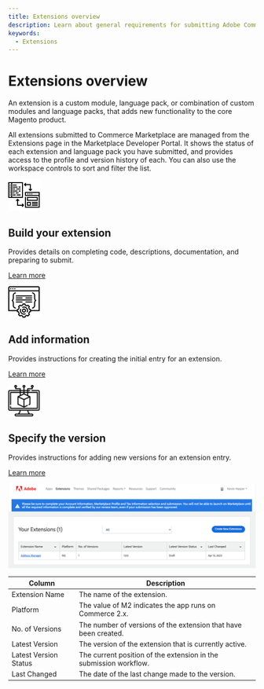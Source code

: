 ```yaml
---
title: Extensions overview
description: Learn about general requirements for submitting Adobe Commerce and Magento Open Source extensions to the marketplace.
keywords:
  - Extensions
---
```


# Extensions overview

An extension is a custom module, language pack, or combination of custom modules and language packs, that adds new functionality to the core Magento product.

All extensions submitted to Commerce Marketplace are managed from the Extensions page in the Marketplace Developer Portal. It shows the status of each extension and language pack you have submitted, and provides access to the profile and version history of each. You can also use the workspace controls to sort and filter the list.

<TextBlock slots="image, heading, text, links" width="33%" />

![Build your extension](_images/assets/code-development.png)

## Build your extension

Provides details on completing code, descriptions, documentation, and preparing to submit.

[Learn more](extension-create.md)

<TextBlock slots="image, heading, text, links" width="33%" />

![Add extension information](_images/assets/new-extension.png)

## Add information

Provides instructions for creating the initial entry for an extension.

[Learn more](extension-information.md)

<TextBlock slots="image, heading, text, links" width="33%" />

![Slack logo](_images/assets/new-version.png)

## Specify the version

Provides instructions for adding new versions for an extension entry.

[Learn more](extension-version.md)

![](_images/your-extensions.png)

| Column                | Description                                                                         |
|-----------------------|-------------------------------------------------------------------------------------|
| Extension Name        | The name of the extension.                                                          |
| Platform              | The value of M2 indicates the app runs on Commerce 2.x. |
| No. of Versions       | The number of versions of the extension that have been created.                     |
| Latest Version        | The version of the extension that is currently active.                              |
| Latest Version Status | The current position of the extension in the submission workflow.                   |
| Last Changed          | The date of the last change made to the version.                                    |
